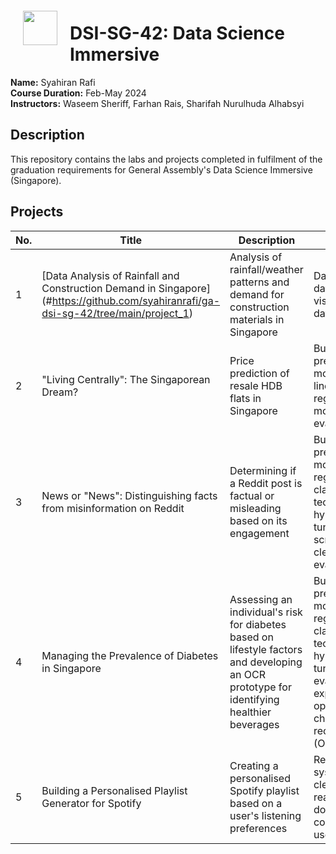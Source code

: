 <img src="http://imgur.com/1ZcRyrc.png" style="float: left; margin: 20px; height: 55px">

# DSI-SG-42: Data Science Immersive
<b>Name:</b> Syahiran Rafi
<br>
<b>Course Duration:</b> Feb-May 2024
<br>
<b>Instructors:</b> Waseem Sheriff, Farhan Rais, Sharifah Nurulhuda Alhabsyi

## Description
This repository contains the labs and projects completed in fulfilment of the graduation requirements for General Assembly's Data Science Immersive (Singapore).

## Projects
| No. | Title | Description | Skills |
|-----|-------------|-------------|--------|
| 1 | [Data Analysis of Rainfall and Construction Demand in Singapore] (#https://github.com/syahiranrafi/ga-dsi-sg-42/tree/main/project_1) | Analysis of rainfall/weather patterns and demand for construction materials in Singapore | Data cleaning; data visualisation; data analysis |
| 2 | "Living Centrally": The Singaporean Dream? | Price prediction of resale HDB flats in Singapore | Building a predictive model using linear regression; model evaluation |
| 3 | News or "News": Distinguishing facts from misinformation on Reddit | Determining if a Reddit post is factual or misleading based on its engagement | Building a predictive model using regression and classification techniques; hyperparameter tuning; web scraping; data cleaning; model evaluation |
| 4 | Managing the Prevalence of Diabetes in Singapore | Assessing an individual's risk for diabetes based on lifestyle factors and developing an OCR prototype for identifying healthier beverages | Building a predictive model using regression and classification techniques; hyperparameter tuning; model evaluation; exploration of optical character recognition (OCR) libraries |
| 5 | Building a Personalised Playlist Generator for Spotify | Creating a personalised Spotify playlist based on a user's listening preferences | Recommender systems; data cleaning; reading API documentation; conducting user studies |